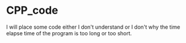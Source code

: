# CPP_code
I will place some code either I don't understand or I don't why the time elapse time of the program is too long or too short.

